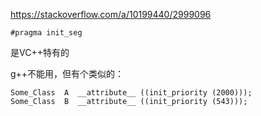 https://stackoverflow.com/a/10199440/2999096

```
#pragma init_seg
```
是VC++特有的

g++不能用，但有个类似的：
```
Some_Class  A  __attribute__ ((init_priority (2000)));
Some_Class  B  __attribute__ ((init_priority (543)));
```
